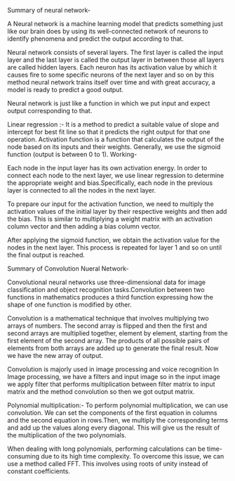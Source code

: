 Summary of neural network-

A Neural network is a machine learning model that predicts something just 
like our brain does by using its well-connected network of neurons to identify
phenomena and predict the output according to that.

Neural network consists of several layers. The first layer is called the input layer and
the last layer is called the output layer in between those all layers are called hidden layers. 
Each neuron has its activation value by which it causes fire to some specific neurons of the next
layer and so on by this method neural network trains itself over time and with great accuracy, 
a model is ready to predict a good output.

Neural network is just like a function in which we put input and expect output corresponding to that.

Linear regression :- It is a method to predict a suitable value of slope and intercept 
for best fit line so that it predicts the right output for that one operation. 
Activation function is a function that calculates the output of the node based on its
inputs and their weights. Generally, we use the sigmoid function (output is between 0 to 1).
Working- 

Each node in the input layer has its own activation energy. In order to connect each node to the next layer,
we use linear regression to determine the appropriate weight and bias.Specifically, each node 
in the previous layer is connected to all the nodes in the next layer.

To prepare our input for the activation function, we need to multiply the activation values of 
the initial layer by their respective weights and then add the bias. 
This is similar to multiplying a weight matrix with an activation column vector and then 
adding a bias column vector.

After applying the sigmoid function, we obtain the activation value for the nodes in the next layer. 
This process is repeated for layer 1 and so on until the final output is reached.





Summary of Convolution Nueral Network-

Convolutional neural networks use three-dimensional data for image classification and 
object recognition tasks.Convolution between two functions in mathematics produces a third
function expressing how the shape of one function is modified by other.

Convolution is a mathematical technique that involves multiplying two arrays 
of numbers. The second array is flipped and then the first and second arrays 
are multiplied together, element by element, starting from the first element of
the second array. The products of all possible pairs of elements from both arrays 
are added up to generate the final result. Now we have the new array of output.

Convolution is majorly used in image processing and voice recognition 
In Image processing, we have a filters and input image so in the input image
we apply filter that performs multiplication between filter matrix to input matrix 
and the method convolution so then we got output matrix.

Polynomial multiplication:- To perform polynomial multiplication, we can use convolution. We 
can set the components of the first equation in columns and the second equation in rows.Then,
we multiply the corresponding terms and add up the values along every diagonal. 
This will give us the result of the multiplication of the two polynomials.

When dealing with long polynomials, performing calculations can be time-consuming due to its 
high time complexity. To overcome this issue, we can use a method called FFT. This involves 
using roots of unity instead of constant coefficients.






 

